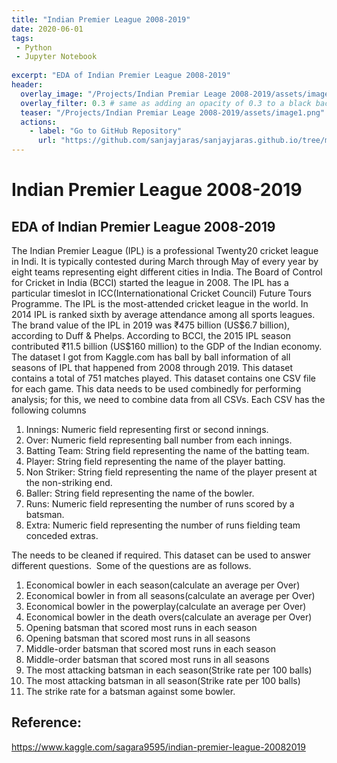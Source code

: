 ```yaml
---
title: "Indian Premier League 2008-2019"
date: 2020-06-01
tags:
 - Python
 - Jupyter Notebook
 
excerpt: "EDA of Indian Premier League 2008-2019"
header:
  overlay_image: "/Projects/Indian Premiar Leage 2008-2019/assets/image1.png"
  overlay_filter: 0.3 # same as adding an opacity of 0.3 to a black background
  teaser: "/Projects/Indian Premiar Leage 2008-2019/assets/image1.png"
  actions:
    - label: "Go to GitHub Repository"
      url: "https://github.com/sanjayjaras/sanjayjaras.github.io/tree/master/Projects/Indian%20Premiar%20Leage%202008-2019"
---
```





# Indian Premier League 2008-2019
## EDA of Indian Premier League 2008-2019



The Indian Premier League (IPL) is a professional Twenty20 cricket league in Indi. It is typically contested during March through May of every year by eight teams representing eight different cities in India. The Board of Control for Cricket in India (BCCI) started the league in 2008. The IPL has a particular timeslot in ICC(Internationational Cricket Council) Future Tours Programme. The IPL is the most-attended cricket league in the world. In 2014 IPL is ranked sixth by average attendance among all sports leagues. The brand value of the IPL in 2019 was ₹475 billion (US$6.7 billion), according to Duff & Phelps. According to BCCI, the 2015 IPL season contributed ₹11.5 billion (US$160 million) to the GDP of the Indian economy.
The dataset I got from Kaggle.com has ball by ball information of all seasons of IPL that happened from 2008 through 2019. This dataset contains a total of 751 matches played. This dataset contains one CSV file for each game. This data needs to be used combinedly for performing analysis; for this, we need to combine data from all CSVs. Each CSV has the following columns
1. Innings: Numeric field representing first or second innings.
2. Over: Numeric field representing ball number from each innings.
3. Batting Team: String field representing the name of the batting team.
4. Player: String field representing the name of the player batting.
5. Non Striker: String field representing the name of the player present at the non-striking end.
6. Baller: String field representing the name of the bowler.
7. Runs: Numeric field representing the number of runs scored by a batsman.
8. Extra: Numeric field representing the number of runs fielding team conceded extras.


The needs to be cleaned if required. This dataset can be used to answer different questions.  Some of the questions are as follows. 

1. Economical bowler in each season(calculate an average per Over)
2. Economical bowler in from all seasons(calculate an average per Over)
3. Economical bowler in the powerplay(calculate an average per Over)
4. Economical bowler in the death overs(calculate an average per Over)
5. Opening batsman that scored most runs in each season
6. Opening batsman that scored most runs in all seasons
7. Middle-order batsman that scored most runs in each season
8. Middle-order batsman that scored most runs in all seasons
9. The most attacking batsman in each season(Strike rate per 100 balls)
10. The most attacking batsman in all season(Strike rate per 100 balls)
11. The strike rate for a batsman against some bowler.

## Reference:
https://www.kaggle.com/sagara9595/indian-premier-league-20082019